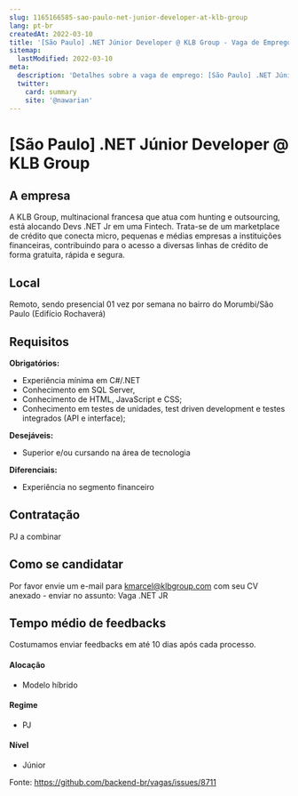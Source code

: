 ```yaml
---
slug: 1165166585-sao-paulo-net-junior-developer-at-klb-group
lang: pt-br
createdAt: 2022-03-10
title: '[São Paulo] .NET Júnior Developer @ KLB Group - Vaga de Emprego'
sitemap:
  lastModified: 2022-03-10
meta:
  description: 'Detalhes sobre a vaga de emprego: [São Paulo] .NET Júnior Developer @ KLB Group'
  twitter:
    card: summary
    site: '@nawarian'
---
```


# [São Paulo] .NET Júnior Developer @ KLB Group

## A empresa

A KLB Group, multinacional francesa que atua com hunting e outsourcing, está alocando Devs .NET Jr em uma Fintech. Trata-se de um marketplace de crédito que conecta micro, pequenas e médias empresas a instituições financeiras, contribuindo para o acesso a diversas linhas de crédito de forma gratuita, rápida e segura.


## Local

Remoto, sendo presencial 01 vez por semana no bairro do Morumbi/São Paulo (Edifício Rochaverá)


## Requisitos

**Obrigatórios:**

- Experiência mínima em C#/.NET
- Conhecimento em SQL Server,
- Conhecimento de HTML, JavaScript e CSS;
- Conhecimento em testes de unidades, test driven development e testes integrados (API e interface);

 
**Desejáveis:**
- Superior e/ou cursando na área de tecnologia

**Diferenciais:**
- Experiência no segmento financeiro

## Contratação

PJ a combinar 

## Como se candidatar

Por favor envie um e-mail para kmarcel@klbgroup.com com seu CV anexado - enviar no assunto: Vaga .NET JR

## Tempo médio de feedbacks

Costumamos enviar feedbacks em até 10 dias após cada processo.

#### Alocação
- Modelo híbrido

#### Regime
- PJ

#### Nível
- Júnior

Fonte: https://github.com/backend-br/vagas/issues/8711